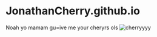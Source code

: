 # JonathanCherry.github.io
Noah
yo mamam
gu=ive me your cheryrs ols
    ![cherryyyy](https://i0.pickpik.com/photos/451/909/191/bing-cherries-ripe-red-fruit-preview.jpg)
